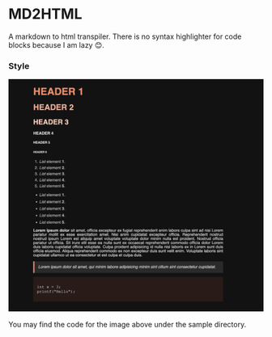 # MD2HTML

A markdown to html transpiler. There is no syntax highlighter for code blocks because I am lazy 😊.

### Style

![sample](./samples/test.png) 

You may find the code for the image above under the sample directory.
